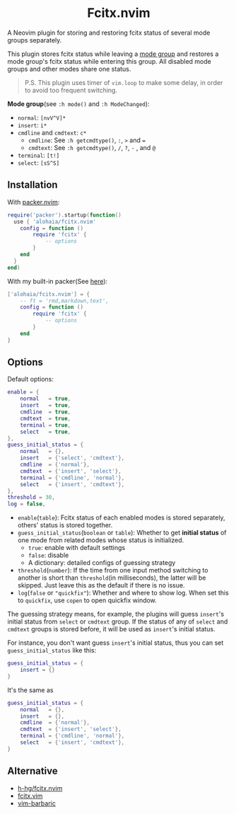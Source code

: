 <h1 align="center">Fcitx.nvim</h1>

A Neovim plugin for storing and restoring fcitx status of several mode groups separately.

This plugin stores fcitx status while leaving a <ins>mode group</ins> and restores a mode group's fcitx status while entering this group. All disabled mode groups and other modes share one status.

> P.S. This plugin uses timer of `vim.loop` to make some delay, in order to avoid too frequent switching.

**Mode group**(see `:h mode()` and `:h ModeChanged`):

- `normal`: `[nvV^V]*`
- `insert`: `i*`
- `cmdline` and `cmdtext`: `c*`
    - `cmdline`: See `:h getcmdtype()`, `:`, `>` and `=`
    - `cmdtext`: See `:h getcmdtype()`, `/`, `?`, `-` , and `@`
- `terminal`: `[t!]`
- `select`: `[sS^S]`

## Installation

With [packer.nvim](https://github.com/wbthomason/packer.nvim):

```lua
require('packer').startup(function()
  use { 'alohaia/fcitx.nvim'
    config = function ()
        require 'fcitx' {
            -- options
        }
    end
  }
end)
```

With my built-in packer(See [here](https://github.com/alohaia/nvimcfg)):

```lua
['alohaia/fcitx.nvim'] = {
    -- ft = 'rmd,markdown,text',
    config = function ()
        require 'fcitx' {
            -- options
        }
    end
}
```

## Options

Default options:

```lua
enable = {
    normal   = true,
    insert   = true,
    cmdline  = true,
    cmdtext  = true,
    terminal = true,
    select   = true,
},
guess_initial_status = {
    normal   = {},
    insert   = {'select', 'cmdtext'},
    cmdline  = {'normal'},
    cmdtext  = {'insert', 'select'},
    terminal = {'cmdline', 'normal'},
    select   = {'insert', 'cmdtext'},
},
threshold = 30,
log = false,
```

- `enable`(`table`): Fcitx status of each enabled modes is stored separately, others' status is stored together.
- `guess_initial_status`(`boolean` or `table`): Whether to get **initial status** of one mode from related modes whose status is initialized.
    - `true`: enable with default settings
    - `false`: disable
    - A dictionary: detailed configs of guessing strategy
- `threshold`(`number`): If the time from one input method switching to another is short than `threshold`(in milliseconds), the latter will be skipped. Just leave this as the default if there is no issue.
- `log`(`false` or `"quickfix"`): Whether and where to show log. When set this to `quickfix`, use `copen` to open quickfix window.

The guessing strategy means, for example, the plugins will guess `insert`'s initial status from `select` or `cmdtext` group. If the status of any of `select` and `cmdtext` groups is stored before, it will be used as `insert`'s initial status.

For instance, you don't want guess `insert`'s initial status, thus you can set `guess_initial_status` like this:

```lua
guess_initial_status = {
    insert = {}
}
```

It's the same as


```lua
guess_initial_status = {
    normal   = {},
    insert   = {},
    cmdline  = {'normal'},
    cmdtext  = {'insert', 'select'},
    terminal = {'cmdline', 'normal'},
    select   = {'insert', 'cmdtext'},
}
```

## Alternative

- [h-hg/fcitx.nvim](https://github.com/h-hg/fcitx.nvim)
- [fcitx.vim](https://github.com/lilydjwg/fcitx.vim)
- [vim-barbaric](https://github.com/rlue/vim-barbaric)

